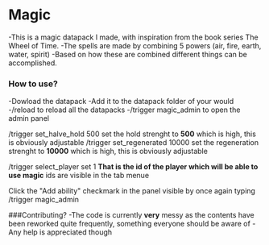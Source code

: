 # Magic
-This is a magic datapack I made, with inspiration from the book series The Wheel of Time.
-The spells are made by combining 5 powers (air, fire, earth, water, spirit)
-Based on how these are combined different things can be accomplished.

### How to use?
-Dowload the datapack
-Add it to the datapack folder of your would
-/reload to reload all the datapacks
-/trigger magic_admin to open the admin panel

/trigger set_halve_hold 500 set the hold strenght to **500** which is high, this is obviously adjustable
/trigger set_regenerated 10000 set the regeneration strenght to **10000** which is high, this is obviously adjustable

/trigger select_player set 1 **That is the id of the player which will be able to use magic** ids are visible in the tab menue

Click the "Add ability" checkmark in the panel visible by once again typing /trigger magic_admin


###Contributing?
-The code is currently **very** messy as the contents have been reworked quite frequently, something everyone should be aware of
-Any help is appreciated though
